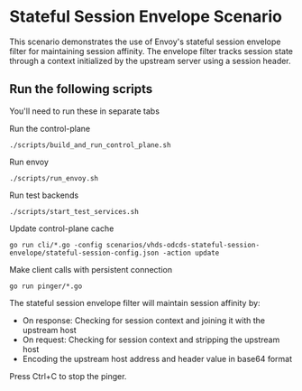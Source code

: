 # Stateful Session Envelope Scenario

This scenario demonstrates the use of Envoy's stateful session envelope filter for maintaining session affinity. The envelope filter tracks session state through a context initialized by the upstream server using a session header.

## Run the following scripts

You'll need to run these in separate tabs

Run the control-plane

```
./scripts/build_and_run_control_plane.sh
```

Run envoy

```
./scripts/run_envoy.sh
```

Run test backends

```
./scripts/start_test_services.sh
```

Update control-plane cache

```
go run cli/*.go -config scenarios/vhds-odcds-stateful-session-envelope/stateful-session-config.json -action update
```

Make client calls with persistent connection

```
go run pinger/*.go
```

The stateful session envelope filter will maintain session affinity by:
- On response: Checking for session context and joining it with the upstream host
- On request: Checking for session context and stripping the upstream host
- Encoding the upstream host address and header value in base64 format

Press Ctrl+C to stop the pinger.
